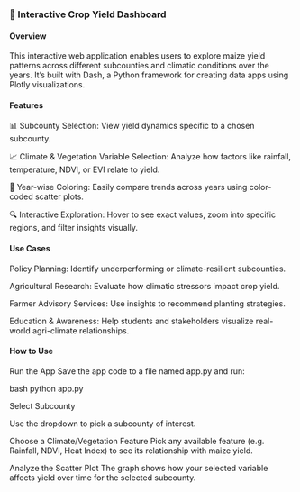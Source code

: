 ### 🌾 Interactive Crop Yield Dashboard

#### Overview

This interactive web application enables users to explore maize yield patterns across different subcounties and climatic conditions over the years. It’s built with Dash, a Python framework for creating data apps using Plotly visualizations.

#### Features

📊 Subcounty Selection: View yield dynamics specific to a chosen subcounty.

📈 Climate & Vegetation Variable Selection: Analyze how factors like rainfall, temperature, NDVI, or EVI relate to yield.

🎨 Year-wise Coloring: Easily compare trends across years using color-coded scatter plots.

🔍 Interactive Exploration: Hover to see exact values, zoom into specific regions, and filter insights visually.

#### Use Cases

Policy Planning: Identify underperforming or climate-resilient subcounties.

Agricultural Research: Evaluate how climatic stressors impact crop yield.

Farmer Advisory Services: Use insights to recommend planting strategies.

Education & Awareness: Help students and stakeholders visualize real-world agri-climate relationships.

#### How to Use
Run the App
Save the app code to a file named app.py and run:

bash
python app.py

Select Subcounty

Use the dropdown to pick a subcounty of interest.

Choose a Climate/Vegetation Feature
Pick any available feature (e.g. Rainfall, NDVI, Heat Index) to see its relationship with maize yield.

Analyze the Scatter Plot
The graph shows how your selected variable affects yield over time for the selected subcounty.
